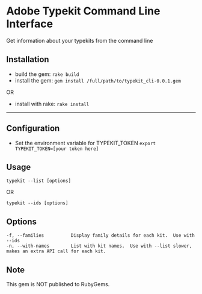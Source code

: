 # Adobe Typekit Command Line Interface

Get information about your typekits from the command line

## Installation

* build the gem:
```rake build```
* install the gem:
```gem install /full/path/to/typekit_cli-0.0.1.gem```

OR

* install with rake:
```rake install```

---

## Configuration
* Set the environment variable for TYPEKIT_TOKEN
```export TYPEKIT_TOKEN=[your token here]```

## Usage


```typekit --list [options]```

OR

```typekit --ids [options]```

## Options
    -f, --families          Display family details for each kit.  Use with --ids
    -n, --with-names        List with kit names.  Use with --list slower, makes an extra API call for each kit.

## Note
This gem is NOT published to RubyGems.

